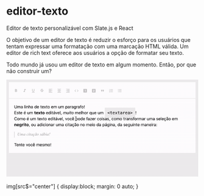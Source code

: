 # editor-texto
Editor de texto personalizável com Slate.js e React

O objetivo de um editor de texto é reduzir o esforço para os usuários que tentam expressar uma formatação com uma marcação HTML válida. Um editor de rich text oferece aos usuários a opção de formatar seu texto.

Todo mundo já usou um editor de texto em algum momento. Então, por que não construir um?

![](frontend/public/texto-editavel.gif?style=center)

img[src$="center"] {
  display:block;
  margin: 0 auto;
}